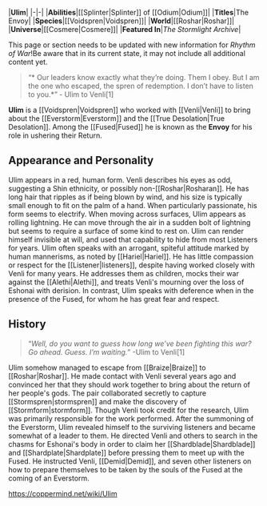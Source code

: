 |**Ulim**|
|-|-|
|**Abilities**|[[Splinter\|Splinter]] of [[Odium\|Odium]]|
|**Titles**|The Envoy|
|**Species**|[[Voidspren\|Voidspren]]|
|**World**|[[Roshar\|Roshar]]|
|**Universe**|[[Cosmere\|Cosmere]]|
|**Featured In**|*The Stormlight Archive*|

This page or section needs to be updated with new information for *Rhythm of War*!Be aware that in its current state, it may not include all additional content yet.

>“* Our leaders know exactly what they’re doing. Them I obey. But I am the one who escaped, the spren of redemption. I don’t have to listen to you.*”
\- Ulim to Venli[1]


**Ulim** is a [[Voidspren\|Voidspren]] who worked with [[Venli\|Venli]] to bring about the [[Everstorm\|Everstorm]] and the [[True Desolation\|True Desolation]]. Among the [[Fused\|Fused]] he is known as the **Envoy** for his role in ushering their Return.

## Appearance and Personality
Ulim appears in a red, human form. Venli describes his eyes as odd, suggesting a Shin ethnicity, or possibly non-[[Roshar\|Rosharan]]. He has long hair that ripples as if being blown by wind, and his size is typically small enough to fit on the palm of a hand. When particularly passionate, his form seems to electrify. When moving across surfaces, Ulim appears as rolling lightning. He can move through the air in a sudden bolt of lightning but seems to require a surface of some kind to rest on. Ulim can render himself invisible at will, and used that capability to hide from most Listeners for years.
Ulim often speaks with an arrogant, spiteful attitude marked by human mannerisms, as noted by [[Hariel\|Hariel]]. He has little compassion or respect for the [[Listener\|listeners]], despite having worked closely with Venli for many years. He addresses them as children, mocks their war against the [[Alethi\|Alethi]], and treats Venli's mourning over the loss of Eshonai with derision. In contrast, Ulim speaks with deference when in the presence of the Fused, for whom he has great fear and respect.

## History
>“*Well, do you want to guess how long we’ve been fighting this war? Go ahead. Guess. I’m waiting.*”
\-Ulim to Venli[1]

Ulim somehow managed to escape from [[Braize\|Braize]] to [[Roshar\|Roshar]]. He made contact with Venli several years ago and convinced her that they should work together to bring about the return of her people's gods. The pair collaborated secretly to capture [[Stormspren\|stormspren]] and make the discovery of [[Stormform\|stormform]]. Though Venli took credit for the research, Ulim was primarily responsible for the work performed.
After the summoning of the Everstorm, Ulim revealed himself to the surviving listeners and became somewhat of a leader to them. He directed Venli and others to search in the chasms for Eshonai's body in order to claim her [[Shardblade\|Shardblade]] and [[Shardplate\|Shardplate]] before pressing them to meet up with the Fused. He instructed Venli, [[Demid\|Demid]], and seven other listeners on how to prepare themselves to be taken by the souls of the Fused at the coming of an Everstorm.



https://coppermind.net/wiki/Ulim